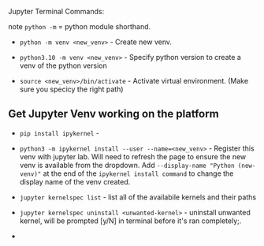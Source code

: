 Jupyter Terminal Commands:

note `python -m` = python module shorthand.

- `python -m venv <new_venv>` - Create new venv.
- `python3.10 -m venv <new_venv>` - Specify python version to create a venv of the python version

- `source <new_venv>/bin/activate` -  Activate virtual environment. (Make sure you specicy the right path)

## Get Jupyter Venv working on the platform

- `pip install ipykernel` - 
- `python3 -m ipykernel install --user --name=<new_venv>` - Register this venv with jupyter lab. Will need to refresh the page to ensure the new venv is available from the dropdown. Add `--display-name "Python (new-venv)"` at the end of the `ipykernel install command` to change the display name of the venv created.


- `jupyter kernelspec list` - list all of the availabile kernels and their paths
- `jupyter kernelspec uninstall <unwanted-kernel>` - uninstall unwanted kernel, will be prompted [y/N] in terminal before it's ran completely;.
- 
